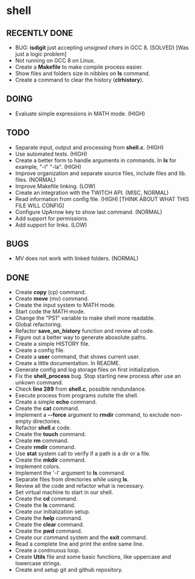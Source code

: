 # shell

## RECENTLY DONE

- BUG: **isdigit** just accepting *unsigned chars* in GCC 8. (SOLVED) [Was just a logic problem]
- Not running on GCC 8 on Linux.
- Create a **Makefile** to make compile process easier.
- Show files and folders size in nibbles on **ls** command.
- Create a command to clear the history (**clrhistory**).

## DOING

- Evaluate simple expressions in MATH mode. (HIGH)

## TODO

- Separate input, output and processing from **shell.c**. (HIGH)
- Use automated tests. (HIGH)
- Create a better form to handle arguments in commands. In **ls** for example, "-l" "-la". (HIGH)
- Improve organization and separate source files, include files and lib. files. (NORMAL)
- Improve Makefile linking. (LOW)
- Create an integration with the TWITCH API. (MISC, NORMAL)
- Read information from config file. (HIGH) [THINK ABOUT WHAT THIS FILE WILL CONFIG]
- Configure UpArrow key to show last command. (NORMAL)
- Add support for permissions.
- Add support for links. (LOW)

## BUGS

- MV does not work with linked folders. (NORMAL)

## DONE

- Create **copy** (cp) command.
- Create **move** (mv) command.
- Create the input system to MATH mode.
- Start code the MATH mode.
- Change the "PS1" variable to make shell more readable.
- Global refactoring.
- Refactor **save_on_history** function and review all code.
- Figure out a better way to generate abosolute paths.
- Create a simple HISTORY file.
- Create a config file.
- Create a **user** command, that shows current user.
- Create a little documentation. In README.
- Generate config and log storage files on first initialization.
- Fix the **shell_process** bug. Stop starting new process after use an unkown command.
- Check **line 289** from **shell.c**, possible rendundance.
- Execute process from programs outsite the shell.
- Create a simple **echo** command.
- Create the **cat** command.
- Implement a **--force** argument to **rmdir** command, to exclude non-empty directories.
- Refactor **shell.c** code.
- Create the **touch** command.
- Create **rm** command.
- Create **rmdir** command.
- Use **stat** system call to verify if a path is a dir or a file.
- Create the **mkdir** command.
- Implement colors.
- Implement the '-l' argument to **ls** command.
- Separate files from directories while using **ls**.
- Review all the code and refactor what is necessary.
- Set virtual machine to start in our shell.
- Create the **cd** command.
- Create the **ls** command.
- Create our initialization setup.
- Create the **help** command.
- Create the **clear** command.
- Create the **pwd** command.
- Create our command system and the **exit** command.
- Read a complete line and print the entire same line.
- Create a continuous loop.
- Create **Utils** file and some basic functions, like uppercase and lowercase strings.
- Create and setup git and github repository.
